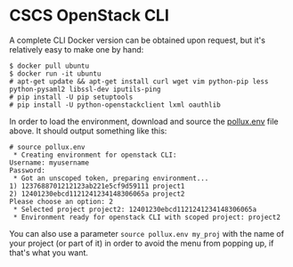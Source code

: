 # CSCS OpenStack CLI

A complete CLI Docker version can be obtained upon request, but it's relatively easy to make one by hand:

```
$ docker pull ubuntu
$ docker run -it ubuntu
# apt-get update && apt-get install curl wget vim python-pip less python-pysaml2 libssl-dev iputils-ping
# pip install -U pip setuptools
# pip install -U python-openstackclient lxml oauthlib
```

In order to load the environment, download and source the [pollux.env](pollux.env) file above. It should output something like this:
```
# source pollux.env
 * Creating environment for openstack CLI:
Username: myusername
Password: 
 * Got an unscoped token, preparing environment...
1) 1237688701212123ab221e5cf9d59111 project1
2) 12401230ebcd1121241234148306065a project2
Please choose an option: 2
 * Selected project project2: 12401230ebcd1121241234148306065a
 * Environment ready for openstack CLI with scoped project: project2
```

You can also use a parameter ```source pollux.env my_proj``` with the name of your project (or part of it) in order to avoid the menu from popping up, if that's what you want.
